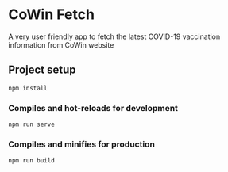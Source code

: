 # CoWin Fetch
A very user friendly app to fetch the latest COVID-19 vaccination information from CoWin website

## Project setup
```
npm install
```

### Compiles and hot-reloads for development
```
npm run serve
```

### Compiles and minifies for production
```
npm run build
```


